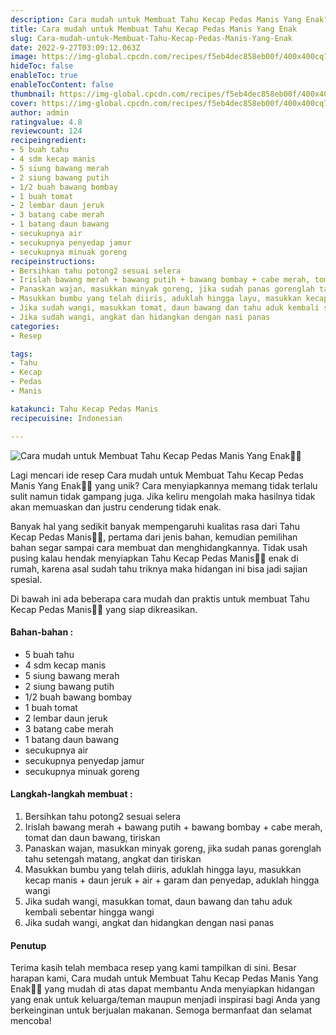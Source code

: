 ```yaml
---
description: Cara mudah untuk Membuat Tahu Kecap Pedas Manis Yang Enak"
title: Cara mudah untuk Membuat Tahu Kecap Pedas Manis Yang Enak
slug: Cara-mudah-untuk-Membuat-Tahu-Kecap-Pedas-Manis-Yang-Enak
date: 2022-9-27T03:09:12.063Z
image: https://img-global.cpcdn.com/recipes/f5eb4dec858eb00f/400x400cq70/photo.jpg
hideToc: false
enableToc: true
enableTocContent: false
thumbnail: https://img-global.cpcdn.com/recipes/f5eb4dec858eb00f/400x400cq70/photo.jpg
cover: https://img-global.cpcdn.com/recipes/f5eb4dec858eb00f/400x400cq70/photo.jpg
author: admin
ratingvalue: 4.8
reviewcount: 124
recipeingredient:
- 5 buah tahu
- 4 sdm kecap manis
- 5 siung bawang merah
- 2 siung bawang putih
- 1/2 buah bawang bombay
- 1 buah tomat
- 2 lembar daun jeruk
- 3 batang cabe merah
- 1 batang daun bawang
- secukupnya air
- secukupnya penyedap jamur
- secukupnya minuak goreng
recipeinstructions:
- Bersihkan tahu potong2 sesuai selera
- Irislah bawang merah + bawang putih + bawang bombay + cabe merah, tomat dan daun bawang, tiriskan
- Panaskan wajan, masukkan minyak goreng, jika sudah panas gorenglah tahu setengah matang, angkat dan tiriskan
- Masukkan bumbu yang telah diiris, aduklah hingga layu, masukkan kecap manis + daun jeruk + air + garam dan penyedap, aduklah hingga wangi
- Jika sudah wangi, masukkan tomat, daun bawang dan tahu aduk kembali sebentar hingga wangi
- Jika sudah wangi, angkat dan hidangkan dengan nasi panas
categories:
- Resep

tags:
- Tahu
- Kecap
- Pedas
- Manis

katakunci: Tahu Kecap Pedas Manis
recipecuisine: Indonesian

---
```


![Cara mudah untuk Membuat Tahu Kecap Pedas Manis Yang Enak👩‍🍳](https://img-global.cpcdn.com/recipes/f5eb4dec858eb00f/400x400cq70/photo.jpg)

Lagi mencari ide resep Cara mudah untuk Membuat Tahu Kecap Pedas Manis Yang Enak👩‍🍳 yang unik? Cara menyiapkannya memang tidak terlalu sulit namun tidak gampang juga. Jika keliru mengolah maka hasilnya tidak akan memuaskan dan justru cenderung tidak enak.

Banyak hal yang sedikit banyak mempengaruhi kualitas rasa dari Tahu Kecap Pedas Manis👩‍🍳, pertama dari jenis bahan, kemudian pemilihan bahan segar sampai cara membuat dan menghidangkannya. Tidak usah pusing kalau hendak menyiapkan Tahu Kecap Pedas Manis👩‍🍳 enak di rumah, karena asal sudah tahu triknya maka hidangan ini bisa jadi sajian spesial.

Di bawah ini ada beberapa cara mudah dan praktis untuk membuat Tahu Kecap Pedas Manis👩‍🍳 yang siap dikreasikan.

<!--inarticleads1-->

#### Bahan-bahan :

- 5 buah tahu
- 4 sdm kecap manis
- 5 siung bawang merah
- 2 siung bawang putih
- 1/2 buah bawang bombay
- 1 buah tomat
- 2 lembar daun jeruk
- 3 batang cabe merah
- 1 batang daun bawang
- secukupnya air
- secukupnya penyedap jamur
- secukupnya minuak goreng

<!--inarticleads2-->

#### Langkah-langkah membuat :

1. Bersihkan tahu potong2 sesuai selera
1. Irislah bawang merah + bawang putih + bawang bombay + cabe merah, tomat dan daun bawang, tiriskan
1. Panaskan wajan, masukkan minyak goreng, jika sudah panas gorenglah tahu setengah matang, angkat dan tiriskan
1. Masukkan bumbu yang telah diiris, aduklah hingga layu, masukkan kecap manis + daun jeruk + air + garam dan penyedap, aduklah hingga wangi
1. Jika sudah wangi, masukkan tomat, daun bawang dan tahu aduk kembali sebentar hingga wangi
1. Jika sudah wangi, angkat dan hidangkan dengan nasi panas

#### Penutup

Terima kasih telah membaca resep yang kami tampilkan di sini. Besar harapan kami, Cara mudah untuk Membuat Tahu Kecap Pedas Manis Yang Enak👩‍🍳 yang mudah di atas dapat membantu Anda menyiapkan hidangan yang enak untuk keluarga/teman maupun menjadi inspirasi bagi Anda yang berkeinginan untuk berjualan makanan. Semoga bermanfaat dan selamat mencoba!